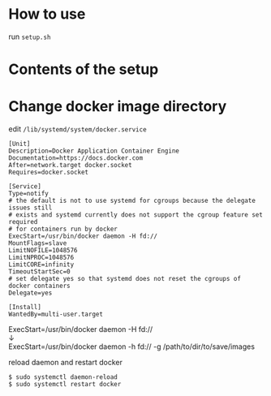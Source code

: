 # How to use

run `setup.sh`

# Contents of the setup


# Change docker image directory

edit `/lib/systemd/system/docker.service`

```
[Unit]
Description=Docker Application Container Engine
Documentation=https://docs.docker.com
After=network.target docker.socket
Requires=docker.socket

[Service]
Type=notify
# the default is not to use systemd for cgroups because the delegate issues still
# exists and systemd currently does not support the cgroup feature set required
# for containers run by docker
ExecStart=/usr/bin/docker daemon -H fd://
MountFlags=slave
LimitNOFILE=1048576
LimitNPROC=1048576
LimitCORE=infinity
TimeoutStartSec=0
# set delegate yes so that systemd does not reset the cgroups of docker containers
Delegate=yes

[Install]
WantedBy=multi-user.target
```

ExecStart=/usr/bin/docker daemon -H fd://  
↓  
ExecStart=/usr/bin/docker daemon -h fd:// -g /path/to/dir/to/save/images  

reload daemon and restart docker  
```
$ sudo systemctl daemon-reload
$ sudo systemctl restart docker
```


